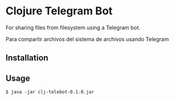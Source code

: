 # Clojure Telegram Bot

For sharing files from filesystem using a Telegram bot.

Para compartir archivos del sistema de archivos usando Telegram

## Installation


## Usage

    $ java -jar clj-telebot-0.1.0.jar
